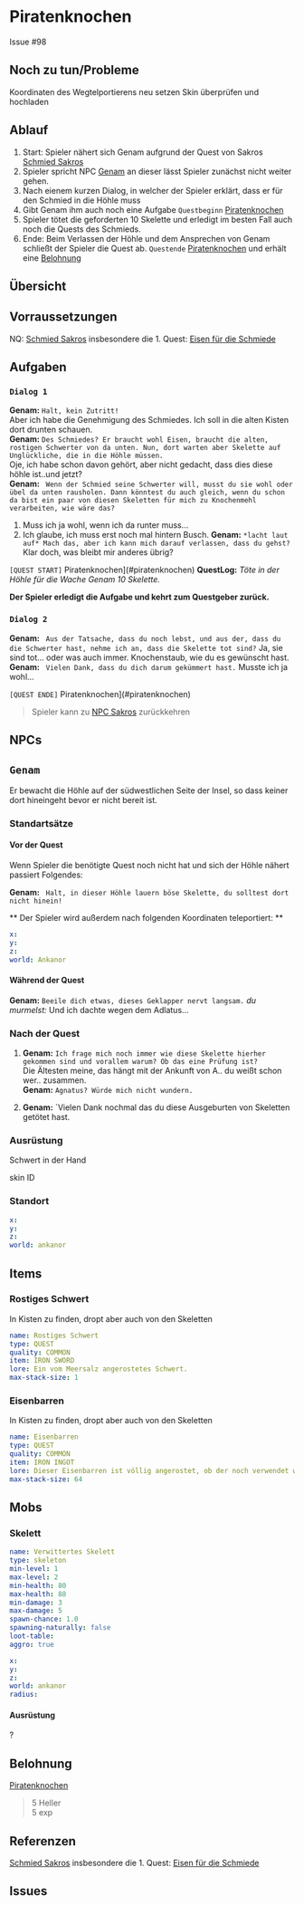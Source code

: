 # Piratenknochen <!-- omit in toc -->
Issue #98

## Noch zu tun/Probleme

Koordinaten des Wegtelportierens neu setzen
Skin überprüfen und hochladen

## Ablauf

1. Start: Spieler nähert sich Genam aufgrund der Quest von Sakros [Schmied Sakros](../schmied-sakros/README.md)
2. Spieler spricht NPC [Genam](#Genam) an dieser lässt Spieler zunächst nicht weiter gehen.
3. Nach eienem kurzen Dialog, in welcher der Spieler erklärt, dass er für den Schmied in die Höhle muss
4. Gibt Genam ihm auch noch eine Aufgabe `Questbeginn` [Piratenknochen](#piratenknochen)
5. Spieler tötet die geforderten 10 Skelette und erledigt im besten Fall auch noch die Quests des Schmieds.
6. Ende: Beim Verlassen der Höhle und dem Ansprechen von Genam schließt der Spieler die Quest ab. `Questende` [Piratenknochen](#piratenknochen) und erhält eine [Belohnung](#Belohnung)
 
## Übersicht

## Vorraussetzungen

NQ: [Schmied Sakros](../schmied-sakros/README.md)
insbesondere die 1. Quest: [Eisen für die Schmiede](../eisen-fuer-die-schmiede/README.md)

## Aufgaben

### `Dialog 1`

**Genam:** `Halt, kein Zutritt!`   
Aber ich habe die Genehmigung des Schmiedes. Ich soll in die alten Kisten dort drunten schauen.   
**Genam:** `Des Schmiedes? Er braucht wohl Eisen, braucht die alten, rostigen Schwerter von da unten. Nun, dort warten aber Skelette auf Unglückliche, die in die Höhle müssen.`   
Oje, ich habe schon davon gehört, aber nicht gedacht, dass dies diese höhle ist..und jetzt?   
**Genam:** ` Wenn der Schmied seine Schwerter will, musst du sie wohl oder übel da unten rausholen. Dann könntest du auch gleich, wenn du schon da bist ein paar von diesen Skeletten für mich zu Knochenmehl verarbeiten, wie wäre das?`   

1. Muss ich ja wohl, wenn ich da runter muss...
2. Ich glaube, ich muss erst noch mal hintern Busch.
   **Genam:** `*lacht laut auf* Mach das, aber ich kann mich darauf verlassen, dass du gehst?`
   Klar doch, was bleibt mir anderes übrig?

`[QUEST START]` Piratenknochen](#piratenknochen)
**QuestLog:** *Töte in der Höhle für die Wache Genam 10 Skelette.*

**Der Spieler erledigt die Aufgabe und kehrt zum Questgeber zurück.**

### `Dialog 2`

**Genam:** ` Aus der Tatsache, dass du noch lebst, und aus der, dass du die Schwerter hast, nehme ich an, dass die Skelette tot sind?`
Ja, sie sind tot… oder was auch immer. Knochenstaub, wie du es gewünscht hast.
**Genam:** ` Vielen Dank, dass du dich darum gekümmert hast.`
Musste ich ja wohl…

`[QUEST ENDE]` Piratenknochen](#piratenknochen)

> Spieler kann zu [NPC Sakros](../schmied-sakros/README.md) zurückkehren

   
  



## NPCs

## `Genam`

Er bewacht die Höhle auf der südwestlichen Seite der Insel, so dass keiner dort hineingeht bevor er nicht bereit ist.


### Standartsätze  
#### Vor der Quest
Wenn Spieler die benötigte Quest noch nicht hat und sich der Höhle nähert passiert Folgendes:

**Genam:** ` Halt, in dieser Höhle lauern böse Skelette, du solltest dort nicht hinein!`

** Der Spieler wird außerdem nach folgenden Koordinaten teleportiert: **

```yml
x: 
y: 
z: 
world: Ankanor
``` 

#### Während der Quest

**Genam:** `Beeile dich etwas, dieses Geklapper nervt langsam.`
*du murmelst:*  Und ich dachte wegen dem Adlatus...

### Nach der Quest

1. **Genam:** `Ich frage mich noch immer wie diese Skelette hierher gekommen sind und vorallem warum? Ob das eine Prüfung ist?`   
   Die Ältesten meine, das hängt mit der Ankunft von A.. du weißt schon wer.. zusammen.   
   **Genam:** `Agnatus? Würde mich nicht wundern.`   

2.  **Genam:** `Vielen Dank nochmal das du diese Ausgeburten von Skeletten getötet hast.

### Ausrüstung

Schwert in der Hand

skin ID
### Standort

```yml
x: 
y: 
z: 
world: ankanor
```

## Items

### Rostiges Schwert

In Kisten zu finden, dropt aber auch von den Skeletten

```yml
name: Rostiges Schwert
type: QUEST
quality: COMMON
item: IRON SWORD
lore: Ein vom Meersalz angerostetes Schwert.
max-stack-size: 1
```

### Eisenbarren

In Kisten zu finden, dropt aber auch von den Skeletten

```yml
name: Eisenbarren
type: QUEST
quality: COMMON
item: IRON INGOT
lore: Dieser Eisenbarren ist völlig angerostet, ob der noch verwendet werden kann ist fraglich.
max-stack-size: 64
```


## Mobs
### Skelett

```yml
name: Verwittertes Skelett
type: skeleton
min-level: 1
max-level: 2
min-health: 80
max-health: 88
min-damage: 3
max-damage: 5
spawn-chance: 1.0
spawning-naturally: false
loot-table: 
aggro: true
```

```yml
x: 
y: 
z:
world: ankanor
radius: 
```
#### Ausrüstung
?



## Belohnung

[Piratenknochen](#piratenknochen)
> 5 Heller  
> 5 exp


## Referenzen

[Schmied Sakros](../schmied-sakros/README.md)
insbesondere die 1. Quest: [Eisen für die Schmiede](../eisen-fuer-die-schmiede/README.md)

## Issues



